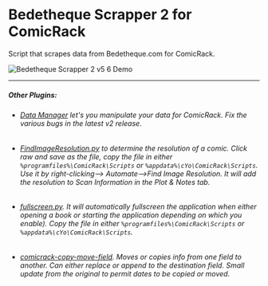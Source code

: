 # Bedetheque Scrapper 2 for ComicRack
Script that scrapes data from Bedetheque.com for ComicRack.

![Bedetheque Scrapper 2 v5 6 Demo](https://user-images.githubusercontent.com/11904426/115951797-b56dbf80-a4b0-11eb-821b-6e97ca2cfca1.gif)

----

##### Other Plugins: 

- ###### [Data Manager](https://github.com/maforget/CRDataManager) let's you manipulate your data for ComicRack. Fix the various bugs in the latest v2 release.
- ###### [FindImageResolution.py](https://gist.github.com/maforget/63558612d19410c9807d6e87a494cf4a) to determine the resolution of a comic. Click raw and save as the file, copy the file in either `%programfiles%\ComicRack\Scripts` or `%appdata%\cYo\ComicRack\Scripts`. Use it by right-clicking--> Automate-->Find Image Resolution. It will add the resolution to Scan Information in the Plot & Notes tab.
- ###### [fullscreen.py](https://gist.githubusercontent.com/maforget/186a99205140acd3f7d3328ad1466e62/raw/8c7c0ecab28fb9a6037adbe19ff553e3597cccd6/fullscreen.py). It will automatically fullscreen the application when either opening a book or starting the application depending on which you enable). Copy the file in either `%programfiles%\ComicRack\Scripts` or `%appdata%\cYo\ComicRack\Scripts`.
- ###### [comicrack-copy-move-field](https://github.com/maforget/comicrack-copy-move-field). Moves or copies info from one field to another. Can either replace or append to the destination field. Small update from the original to permit dates to be copied or moved.
